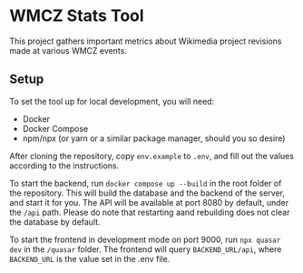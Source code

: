 # WMCZ Stats Tool

This project gathers important metrics about Wikimedia project revisions made at various WMCZ events. 

## Setup

To set the tool up for local development, you will need:

- Docker
- Docker Compose
- npm/npx (or yarn or a similar package manager, should you so desire)

After cloning the repository, copy `env.example` to `.env`, and fill out the values according to the instructions.

To start the backend, run `docker compose up --build` in the root folder of the repository. This will build the database and the backend of the server, and start it for you. The API will be available at port 8080 by default, under the `/api` path. Please do note that restarting aand rebuilding does not clear the database by default.

To start the frontend in development mode on port 9000, run `npx quasar dev` in the `/quasar` folder. The frontend will query `BACKEND_URL/api`, where `BACKEND_URL` is the value set in the .env file. 
